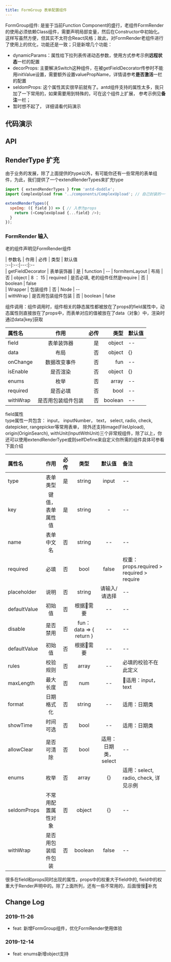 ```yaml
---
title: FormGroup 表单配置组件
---
```


FormGroup组件: 是鉴于当前Function Component的盛行，老组件FormRender的使用必须依赖Class组件，需要声明局部变量，然后在Constructor中初始化。这样写虽然方便，但其实不太符合React风格；故此，对FormRender老组件进行了使用上的优化，功能还是一致；只是新增几个功能：
 - dynamicParams：属性给下拉列表传递动态参数，使用方式参考示例**远程状态**一栏的配置
 - decorProps: 主要解决Switch这种组件，在被getFieldDecorator传参时不能用initValue设置，需要额外设置valuePropName，详情请参考**是否激活**一栏的配置
 - seldomProps: 这个属性其实很早前就有了。antd组件支持的属性太多，我只加了一下常用的，如果需要用到特殊的，可在这个组件上扩展， 参考示例见**备注**一栏；
 - 暂时想不起了， 详细请看代码演示


## 代码演示
 
## API

## RenderType 扩充
由于业务的发展，除了上面提供的type以外，有可能你还有一些常用的表单组件，为此，我们提供了一个extendRenderTypes来扩充type

```javascript
import { extendRenderTypes } from 'antd-doddle';
import ComplexUpload from '../components/ComplexUpload'; // 自己封装的一个上传图片组件

extendRenderTypes({
  speImg: ({ field }) => { // 入参为props
    return (<ComplexUpload {...field} />);
  }
});
``` 

### FormRender 输入
老的组件声明见FormRender组件 

| 参数名 | 作用 | 必传 | 类型 | 默认值  
:--|:--:|---:|:--  
| getFieldDecorator | 表单装饰器 | 是 | function | --
| formItemLayout | 布局 | 否 | object | 8 ： 15
| required | 是否必填, 老的组件任然是require | 否 | boolean | false  
| Wrapper | 包装组件 | 否 | Node | --  
| withWrap | 是否用包装组件包装 | 否  | boolean | false  

 组件调用：组件调用时，组件相关的静态属性都被放在了props的field属性中，动态属性则直接放在了props中，而表单对应的值被放在了data（对象）中，渲染时通过data[key]获取  

| 属性名 | 作用 | 必传 | 类型 | 默认值  
:--|:--:|---:|---:|:--    
| field | 表单装饰器 | 是 |  object | --
| data | 布局 | 否  | object | {}
| onChange| 数据改变事件 | 否 | fun | --
| isEnable | 是否渲染 | 否  | object | {}
| enums | 枚举 | 否 | array | --
| required | 是否必填 | 否 | bool | --
| withWrap | 是否用包装组件包装 | 否  | boolean | --  

field属性  
type属性一共包含： input， inputNumber， text， select, radio, check, datepicker, rangepicker等常用表单， 除外还支持image(FileUpload), origin(OriginSearch), withUnit(InputWithUnit)三个非常规组件，除了以上，你还可以使用extendRenderType或则selfDefine来自定义你所需的组件具体可参看下面介绍

| 属性名 | 作用 | 必传 | 类型 | 默认值 | 备注
:--|:--:|---:|:---:|:---:|:--  
| type | 表单类型 | 是 |  string | input| --
| key | 键值，表单属性值 | 是  | string | - | --
| name| 表单中文名 | 否 | string | -- | --
| required | 必填 | 否  | bool | false | 权重： props.required > required > require
| placeholder | 说明 | 否  | string | 请输入/请选择 | --
| defaultValue| 初始值 | 否 | 根据需要 | -- | --
| disable| 是否禁用 | 否 | fun：data => { return } | -- | --
| defaultValue| 初始值 | 否 | 根据需要 | --  | --
| rules| 校验规则 | 否 | array | -- |  必填的校验不在此定义
| maxLength| 最大长度 | 否 | num | -- | 适用：input， text  
| format| 日期格式化 | 否 | string | -- | 适用：日期类
| showTime| 时间可选 | 否 | bool | -- | 适用：日期类
| allowClear| 是否可清除 | 否 | bool | 适用：日期类， select | --
| enums| 枚举 | 否 | array | {} | 适用：select, radio, check, 详见示例
| seldomProps | 不常用配置属性对象 | 否 | object | {} | --
| withWrap | 是否用包装组件包装 | 否  | boolean | false | --

很多在field和props同时出现的属性，props中的权重大于field中的, field中的权重大于Render声明中的。除了上面所列，还有一些不常用的，后面慢慢补充    

## Change Log

### 2019-11-26

 - feat: 新增FormGroup组件，优化FormRender使用体验 

### 2019-12-14

 - feat: enums新增object支持